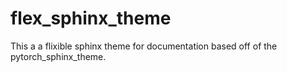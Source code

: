 # flex_sphinx_theme
This a a flixible sphinx theme for documentation based off of the pytorch_sphinx_theme.
